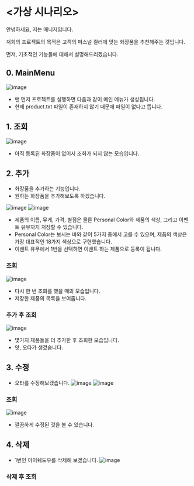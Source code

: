  # <가상 시나리오>

안녕하세요, 저는 매니저입니다. 

저희의 프로젝트의 목적은 고객의 퍼스널 컬러에 맞는 화장품을 추천해주는 것입니다.


먼저, 기초적인 기능들에 대해서 설명해드리겠습니다. 

## 0. MainMenu
![image](https://user-images.githubusercontent.com/61863242/81915072-11776500-960d-11ea-9799-df8e4fe28bc2.png)
  * 맨 먼저 프로젝트를 실행하면 다음과 같이 메인 메뉴가 생성됩니다. 
  * 현재 product.txt 파일이 존재하지 않기 때문에 파일이 없다고 뜹니다. 
    
## 1. 조회
![image](https://user-images.githubusercontent.com/61863242/81917187-d4f93880-960f-11ea-85bb-6f99fa34baae.png)
  * 아직 등록된 화장품이 없어서 조회가 되지 않는 모습입니다. 
  
## 2. 추가

  * 화장품을 추가하는 기능입니다. 
  * 원하는 화장품을 추가해보도록 하겠습니다. 
  
  ![image](https://user-images.githubusercontent.com/61863242/81917470-302b2b00-9610-11ea-9883-ed73b7ee50b3.png)
  ![image](https://user-images.githubusercontent.com/61863242/81917616-62d52380-9610-11ea-907d-3828c282cdcc.png)
  
  * 제품의 이름, 무게, 가격, 별점은 물론 Personal Color와 제품의 색상, 그리고 이벤트 유무까지 저장할 수 있습니다. 
  * Personal Color는 보시는 바와 같이 5가지 중에서 고를 수 있으며, 제품의 색상은 가장 대표적인 18가지 색상으로 구현했습니다. 
  * 이벤트 유무에서 1번을 선택하면 이벤트 하는 제품으로 등록이 됩니다. 
  
  ### 조회
  ![image](https://user-images.githubusercontent.com/61863242/81917913-c4958d80-9610-11ea-82b5-901b3848dd3f.png)
  * 다시 한 번 조회를 했을 때의 모습입니다. 
  * 저장한 제품의 목록을 보여줍니다. 
  
  ### 추가 후 조회
  ![image](https://user-images.githubusercontent.com/61863242/81918678-c449c200-9611-11ea-9e8b-556d7659833c.png)

  * 몇가지 제품들을 더 추가한 후 조회한 모습입니다. 
  * 앗, 오타가 생겼습니다. 
  
 
## 3. 수정
   * 오타를 수정해보겠습니다. 
   ![image](https://user-images.githubusercontent.com/61863242/81918874-0a9f2100-9612-11ea-90c4-8ec15f0340e9.png)
   ![image](https://user-images.githubusercontent.com/61863242/81919009-38846580-9612-11ea-91c9-4d63b45e8927.png)
   
   ### 조회  
![image](https://user-images.githubusercontent.com/61863242/81919122-61a4f600-9612-11ea-9970-d713da70f483.png)

   * 깔끔하게 수정된 것을 볼 수 있습니다. 

## 4. 삭제
   * 1번인 아이쉐도우를 삭제해 보겠습니다.
   ![image]("https://user-images.githubusercontent.com/61505435/81924575-41793500-961a-11ea-98c3-82e9cca153f9.png")
   
   ### 삭제 후 조회
   

   

